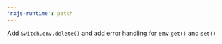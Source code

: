 ```yaml
---
'nxjs-runtime': patch
---
```


Add `Switch.env.delete()` and add error handling for env `get()` and `set()`
